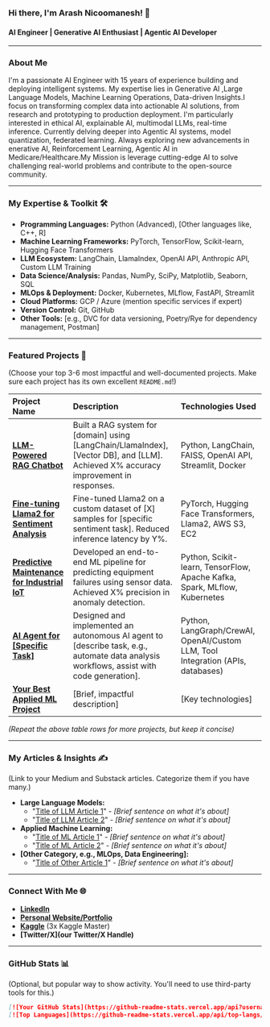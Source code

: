 ### Hi there, I'm Arash Nicoomanesh! 👋

#### AI Engineer | Generative AI Enthusiast | Agentic AI Developer

---

### About Me

I'm a passionate AI Engineer with 15 years of experience building and deploying intelligent systems. My expertise lies in Generative AI ,Large Language Models, Machine Learning Operations, Data-driven Insights.I focus on transforming complex data into actionable AI solutions, from research and prototyping to production deployment. I'm particularly interested in ethical AI, explainable AI, multimodal LLMs, real-time inference.
Currently delving deeper into Agentic AI systems, model quantization, federated learning. Always exploring new advancements in enerative AI, Reinforcement Learning, Agentic AI in Medicare/Healthcare.My Mission is leverage cutting-edge AI to solve challenging real-world problems and contribute to the open-source community.

---

### My Expertise & Toolkit 🛠️

* **Programming Languages:** Python (Advanced), [Other languages like, C++, R]
* **Machine Learning Frameworks:** PyTorch, TensorFlow, Scikit-learn, Hugging Face Transformers
* **LLM Ecosystem:** LangChain, LlamaIndex, OpenAI API, Anthropic API, Custom LLM Training
* **Data Science/Analysis:** Pandas, NumPy, SciPy, Matplotlib, Seaborn, SQL
* **MLOps & Deployment:** Docker, Kubernetes, MLflow, FastAPI, Streamlit
* **Cloud Platforms:** GCP / Azure (mention specific services if expert)
* **Version Control:** Git, GitHub
* **Other Tools:** [e.g., DVC for data versioning, Poetry/Rye for dependency management, Postman]

---

### Featured Projects 🚀

(Choose your top 3-6 most impactful and well-documented projects. Make sure each project has its own excellent `README.md`!)

| Project Name                                      | Description                                                                                                                                           | Technologies Used                                                                     |
| :------------------------------------------------ | :---------------------------------------------------------------------------------------------------------------------------------------------------- | :------------------------------------------------------------------------------------ |
| **[LLM-Powered RAG Chatbot](https://github.com/YourUsername/llm-rag-chatbot-project)** | Built a RAG system for [domain] using [LangChain/LlamaIndex], [Vector DB], and [LLM]. Achieved X% accuracy improvement in responses. | Python, LangChain, FAISS, OpenAI API, Streamlit, Docker                               |
| **[Fine-tuning Llama2 for Sentiment Analysis](https://github.com/YourUsername/llama2-sentiment-finetuning)** | Fine-tuned Llama2 on a custom dataset of [X] samples for [specific sentiment task]. Reduced inference latency by Y%.             | PyTorch, Hugging Face Transformers, Llama2, AWS S3, EC2                               |
| **[Predictive Maintenance for Industrial IoT](https://github.com/YourUsername/predictive-maintenance-iot)** | Developed an end-to-end ML pipeline for predicting equipment failures using sensor data. Achieved X% precision in anomaly detection. | Python, Scikit-learn, TensorFlow, Apache Kafka, Spark, MLflow, Kubernetes             |
| **[AI Agent for [Specific Task]](https://github.com/YourUsername/ai-agent-project)** | Designed and implemented an autonomous AI agent to [describe task, e.g., automate data analysis workflows, assist with code generation].    | Python, LangGraph/CrewAI, OpenAI/Custom LLM, Tool Integration (APIs, databases)        |
| **[Your Best Applied ML Project](https://github.com/YourUsername/your-applied-ml-project)** | [Brief, impactful description]                                                                                                   | [Key technologies]                                                                    |

*(Repeat the above table rows for more projects, but keep it concise)*

---

### My Articles & Insights ✍️

(Link to your Medium and Substack articles. Categorize them if you have many.)

* **Large Language Models:**
    * "[Title of LLM Article 1](https://medium.com/@YourUsername/article-link-1)" - *[Brief sentence on what it's about]*
    * "[Title of LLM Article 2](https://yoursubstack.substack.com/article-link-2)" - *[Brief sentence on what it's about]*
* **Applied Machine Learning:**
    * "[Title of ML Article 1](https://medium.com/@YourUsername/article-link-3)" - *[Brief sentence on what it's about]*
    * "[Title of ML Article 2](https://yoursubstack.substack.com/article-link-4)" - *[Brief sentence on what it's about]*
* **[Other Category, e.g., MLOps, Data Engineering]:**
    * "[Title of Other Article 1](https://medium.com/@YourUsername/article-link-5)" - *[Brief sentence on what it's about]*

---

### Connect With Me 🌐

* **[LinkedIn](https://www.linkedin.com/in/arashnicoomanesh/)**
* **[Personal Website/Portfolio](https://anicomanesh.substack.com/)** 
* **[Kaggle](https://www.kaggle.com/arashnic)**  (3x Kaggle Master)
* **[Twitter/X](our Twitter/X Handle)** 

---

### GitHub Stats 📊

(Optional, but popular way to show activity. You'll need to use third-party tools for this.)

```markdown
[![Your GitHub Stats](https://github-readme-stats.vercel.app/api?username=YourUsername&show_icons=true&theme=radical)](https://github.com/anuraghazra/github-readme-stats)
[![Top Languages](https://github-readme-stats.vercel.app/api/top-langs/?username=YourUsername&layout=compact&theme=radical)](https://github.com/anuraghazra/github-readme-stats)
